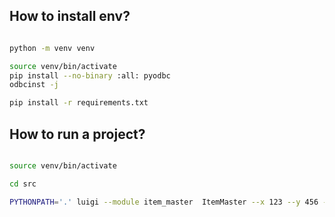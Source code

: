 
## How to install env?

```bash

python -m venv venv

source venv/bin/activate
pip install --no-binary :all: pyodbc
odbcinst -j

pip install -r requirements.txt

```

## How to run a project?
```bash

source venv/bin/activate

cd src

PYTHONPATH='.' luigi --module item_master  ItemMaster --x 123 --y 456 --local-scheduler


```
